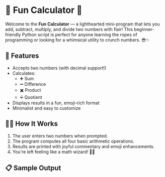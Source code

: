 # 🎉 Fun Calculator 🧮

Welcome to the **Fun Calculator** — a lighthearted mini-program that lets you add, subtract, multiply, and divide two numbers with flair! This beginner-friendly Python script is perfect for anyone learning the ropes of programming or looking for a whimsical utility to crunch numbers. 😎✨

## 🚀 Features

- Accepts two numbers (with decimal support!)
- Calculates:
  - ➕ Sum
  - ➖ Difference
  - ✖️ Product
  - ➗ Quotient
- Displays results in a fun, emoji-rich format
- Minimalist and easy to customize

## 🧑‍💻 How It Works

1. The user enters two numbers when prompted.
2. The program computes all four basic arithmetic operations.
3. Results are printed with joyful commentary and emoji enhancements.
4. You're left feeling like a math wizard! 🧙‍♂️

## 📋 Sample Output

